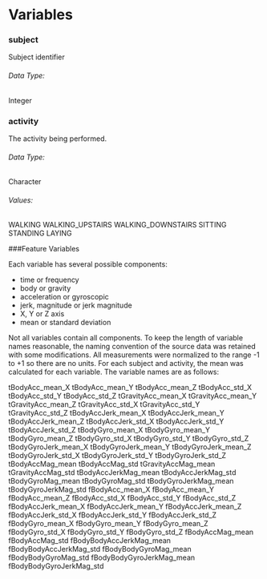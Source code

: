 # Variables

### subject

 Subject identifier
###### Data Type:
 Integer

### activity
The activity being performed.
###### Data Type:
 Character
###### Values:
 WALKING
 WALKING_UPSTAIRS
 WALKING_DOWNSTAIRS
 SITTING
 STANDING
 LAYING

###Feature Variables

Each variable has several possible components:
* time or frequency
* body or gravity
* acceleration or gyroscopic
* jerk, magnitude or jerk magnitude
* X, Y or Z axis
* mean or standard deviation

Not all variables contain all components. To keep the length of variable names reasonable, the naming convention of the source data was retained with some modifications. All measurements were normalized to the range -1 to +1 so there are no units. For each subject and activity, the mean was calculated for each variable. The variable names are as follows:
tBodyAcc_mean_XtBodyAcc_mean_YtBodyAcc_mean_ZtBodyAcc_std_XtBodyAcc_std_YtBodyAcc_std_ZtGravityAcc_mean_XtGravityAcc_mean_YtGravityAcc_mean_ZtGravityAcc_std_XtGravityAcc_std_YtGravityAcc_std_ZtBodyAccJerk_mean_XtBodyAccJerk_mean_YtBodyAccJerk_mean_ZtBodyAccJerk_std_XtBodyAccJerk_std_YtBodyAccJerk_std_ZtBodyGyro_mean_XtBodyGyro_mean_YtBodyGyro_mean_ZtBodyGyro_std_XtBodyGyro_std_YtBodyGyro_std_ZtBodyGyroJerk_mean_XtBodyGyroJerk_mean_YtBodyGyroJerk_mean_ZtBodyGyroJerk_std_XtBodyGyroJerk_std_YtBodyGyroJerk_std_ZtBodyAccMag_meantBodyAccMag_stdtGravityAccMag_meantGravityAccMag_stdtBodyAccJerkMag_meantBodyAccJerkMag_stdtBodyGyroMag_meantBodyGyroMag_stdtBodyGyroJerkMag_meantBodyGyroJerkMag_stdfBodyAcc_mean_XfBodyAcc_mean_YfBodyAcc_mean_ZfBodyAcc_std_XfBodyAcc_std_YfBodyAcc_std_ZfBodyAccJerk_mean_XfBodyAccJerk_mean_YfBodyAccJerk_mean_ZfBodyAccJerk_std_XfBodyAccJerk_std_YfBodyAccJerk_std_ZfBodyGyro_mean_XfBodyGyro_mean_YfBodyGyro_mean_ZfBodyGyro_std_XfBodyGyro_std_YfBodyGyro_std_ZfBodyAccMag_meanfBodyAccMag_stdfBodyBodyAccJerkMag_meanfBodyBodyAccJerkMag_stdfBodyBodyGyroMag_meanfBodyBodyGyroMag_stdfBodyBodyGyroJerkMag_meanfBodyBodyGyroJerkMag_std